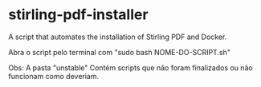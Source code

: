 # stirling-pdf-installer
A script that automates the installation of Stirling PDF and Docker.

Abra o script pelo terminal com "sudo bash NOME-DO-SCRIPT.sh"

Obs: A pasta "unstable" Contém scripts que não foram finalizados ou não funcionam como deveriam.
